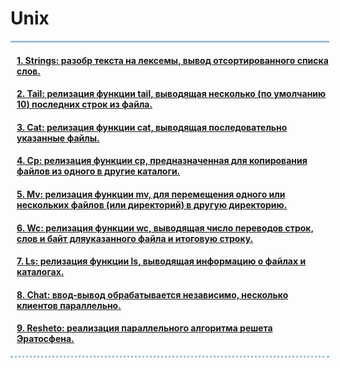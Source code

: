 <h1> Unix</h1>
<div style="width:500px;
border-top:3px solid #9EC1D4;
border-bottom: dotted 3px #9EC1D4;
padding-left:10px">
<h4><a href="https://github.com/dashukvita/Unix/tree/master/Unix_course/strings">1. Strings: разобр текста на лексемы, вывод отсортированного списка слов.</a></h4>
<h4><a href="https://github.com/dashukvita/Unix/tree/master/Unix_course/tail">2. Tail: релизация функции tail, выводящая несколько (по умолчанию 10) последних строк из файла.</a></h4>
<h4><a href="https://github.com/dashukvita/Unix/tree/master/Unix_course/cat">3. Cat: релизация функции cat, выводящая последовательно указанные файлы.</a></h4>
<h4><a href="https://github.com/dashukvita/Unix/tree/master/Unix_course/cp">4. Cp: релизация функции cp, предназначенная для копирования файлов из одного в другие каталоги.</a></h4>
<h4><a href="https://github.com/dashukvita/Unix/tree/master/Unix_course/mv">5. Mv: релизация функции mv, для перемещения одного или нескольких файлов (или директорий) в другую директорию.</a></h4>
<h4><a href="https://github.com/dashukvita/Unix/tree/master/Unix_course/wc">6. Wc: релизация функции wc, выводящая число переводов строк, слов и байт дляуказанного файла и итоговую строку.</a></h4>
<h4><a href="https://github.com/dashukvita/Unix/tree/master/Unix_course/ls">7. Ls: релизация функции ls, выводящая информацию о файлах и каталогах.</a></h4>
<h4><a href="https://github.com/dashukvita/Unix/tree/master/Unix_course/chat-server-client">8. Сhat: ввод-вывод обрабатывается независимо, несколько клиентов параллельно.</a></h4>
<h4><a href="https://github.com/dashukvita/Unix/tree/master/Unix_course/sieve_of_Eratosthenes">9. Resheto: реализация параллельного алгоритма решета Эратосфена.</a></h4>

